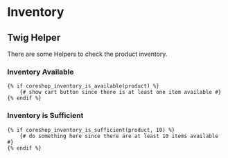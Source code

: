 # Inventory

## Twig Helper
There are some Helpers to check the product inventory.

### Inventory Available

```twig
{% if coreshop_inventory_is_available(product) %}
    {# show cart button since there is at least one item available #}
{% endif %}
```

### Inventory is Sufficient
```twig
{% if coreshop_inventory_is_sufficient(product, 10) %}
    {# do something here since there are at least 10 items available #}
{% endif %}
```
